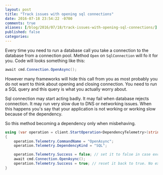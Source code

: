 ```yaml
---
layout: post
title: "Track issues with opening sql connections"
date: 2016-07-18 23:54:22 -0700
comments: true
aliases: [/blog/2016/07/18/track-issues-with-opening-sql-connections/]
published: false
categories: 
---
```

Every time you need to run a database call you take a connection to the database from a connection pool. Method `Open` on `SqlConnection` will fo it for you. Code will looks something like this:

``` csharp
await cmd.Connection.OpenAsync();
```

However many frameworks will hide this call from you as most probably you do not want to think about opening and closing connection. You need to run a SQL query and this query is what you actually worry about. 

Sql connection may start acting badly. It may fail when database rejects connection. It may run very slow due to DNS or networking issues. When this happens you's say that your application is not working or working slow because of the dependency.

So this method becoming a dependency only when misbehaving.

``` csharp
using (var operation = client.StartOperation<DependencyTelemetry>(string.Join(" | ", cmd.Connection.DataSource, cmd.Connection.Database)))
{
    operation.Telemetry.CommandName = "OpenAsync";
    operation.Telemetry.DependencyKind = "SQL";

    operation.Telemetry.Success = false; // set it to false in case exception will be thrown
    await cmd.Connection.OpenAsync();
    operation.Telemetry.Success = true; // reset it back to true. No exceptions happened
}
```